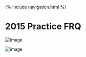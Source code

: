 {% include navigation.html %}

# 2015 Practice FRQ
![image](https://user-images.githubusercontent.com/70492417/164592320-6d9d2dfc-b21c-4181-aa82-fc43a07b6c04.png)

![image](https://user-images.githubusercontent.com/70492417/164589097-0b43bd31-bc91-4867-8703-3eb7a69a4b09.png)
